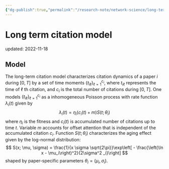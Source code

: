 ```yaml
---
{"dg-publish":true,"permalink":"/research-note/network-science/long-term-citation-model/","dgHomeLink":true,"dgPassFrontmatter":false}
---
```



# Long term citation model
updated: 2022-11-18


## Model

The long-term citation model characterizes citation dynamics of a paper $i$ during $[0, T]$ by a set of time moments $\{t_{i\ell}\}_{\ell=1} ^{c_i}$, where $t_{i\ell}$ represents the time of $\ell$ th citation, and $c_i$ is the total number of citations during $[0, T]$. One models $\{t_{i\ell}\}_{\ell=1} ^{c_i}$ as a inhomogeneous Poisson process with rate function $\lambda_i(t)$ given by 
$$
\lambda_i (t) = \eta_i (c_i(t) + m)S(t;\theta_i) 
$$ 
where $\eta_i$ is the fitness and $c_i(t)$ is accumulated number of citations up to time $t$. Variable $m$ accounts for offset attention that is independent of the accumulated citation $c_i$.  Function $S(t;\theta_i)$ characterizes the aging effect given by the log-normal distribution: 
$$
S(x; \mu, \sigma) = \frac{1}{x \sigma \sqrt{2\pi}}\exp\left[ - \frac{\left(\ln x - \mu_i\right)^2}{2\sigma^2 _i}\right]
$$
shaped by paper-specific parameters $\theta_i = (\mu_i, \sigma_i)$.
